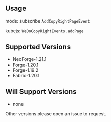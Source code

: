 ## Usage

mods: subscribe `AddCopyRightPageEvent`

kubejs: `WeDoCopyRightEvents.addPage`

## Supported Versions

- NeoForge-1.21.1
- Forge-1.20.1
- Forge-1.19.2
- Fabric-1.20.1

## Will Support Versions

- none

Other versions please open an issue to request.